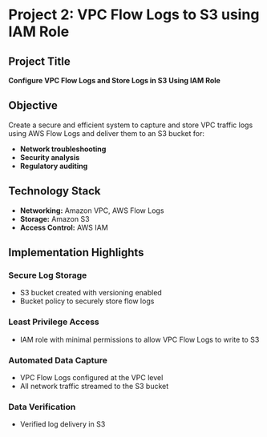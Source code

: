 # Project 2: VPC Flow Logs to S3 using IAM Role

## Project Title
**Configure VPC Flow Logs and Store Logs in S3 Using IAM Role**

## Objective
Create a secure and efficient system to capture and store VPC traffic logs using AWS Flow Logs and deliver them to an S3 bucket for:

- **Network troubleshooting**
- **Security analysis**
- **Regulatory auditing**

## Technology Stack
- **Networking:** Amazon VPC, AWS Flow Logs
- **Storage:** Amazon S3
- **Access Control:** AWS IAM

## Implementation Highlights

### Secure Log Storage
- S3 bucket created with versioning enabled
- Bucket policy to securely store flow logs

### Least Privilege Access
- IAM role with minimal permissions to allow VPC Flow Logs to write to S3

### Automated Data Capture
- VPC Flow Logs configured at the VPC level
- All network traffic streamed to the S3 bucket

### Data Verification
- Verified log delivery in S3
